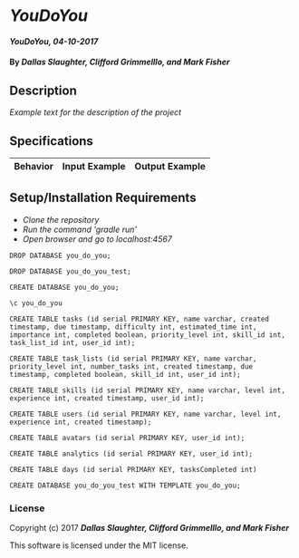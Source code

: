 # _YouDoYou_

#### _YouDoYou, 04-10-2017_

#### By _**Dallas Slaughter, Clifford Grimmelllo, and Mark Fisher**_

## Description
_Example text for the description of the project_


## Specifications

| Behavior                   | Input Example     | Output Example    |
| -------------------------- | -----------------:| -----------------:|



## Setup/Installation Requirements

* _Clone the repository_
* _Run the command 'gradle run'_
* _Open browser and go to localhost:4567_

`DROP DATABASE you_do_you;`

`DROP DATABASE you_do_you_test;`

`CREATE DATABASE you_do_you;`

`\c you_do_you`

`CREATE TABLE tasks (id serial PRIMARY KEY, name varchar, created timestamp, due timestamp, difficulty int, estimated_time int, importance int, completed boolean, priority_level int, skill_id int, task_list_id int, user_id int);`

`CREATE TABLE task_lists (id serial PRIMARY KEY, name varchar, priority_level int, number_tasks int, created timestamp, due timestamp, completed boolean, skill_id int, user_id int);`

`CREATE TABLE skills (id serial PRIMARY KEY, name varchar, level int, experience int, created timestamp, user_id int);`

`CREATE TABLE users (id serial PRIMARY KEY, name varchar, level int, experience int, created timestamp);`

`CREATE TABLE avatars (id serial PRIMARY KEY, user_id int);`

`CREATE TABLE analytics (id serial PRIMARY KEY, user_id int);`

`CREATE TABLE days (id serial PRIMARY KEY, tasksCompleted int)`

<!-- * test database: -->
`CREATE DATABASE you_do_you_test WITH TEMPLATE you_do_you;`

### License

Copyright (c) 2017 **_Dallas Slaughter, Clifford Grimmelllo, and Mark Fisher_**

This software is licensed under the MIT license.
